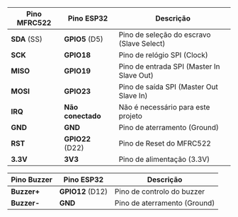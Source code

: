 | Pino MFRC522    | Pino ESP32          | Descrição                             |
|-----------------|---------------------|---------------------------------------|
| **SDA** (SS)    | **GPIO5** (D5)      | Pino de seleção do escravo (Slave Select) |
| **SCK**         | **GPIO18**          | Pino de relógio SPI (Clock)          |
| **MISO**        | **GPIO19**          | Pino de entrada SPI (Master In Slave Out) |
| **MOSI**        | **GPIO23**          | Pino de saída SPI (Master Out Slave In) |
| **IRQ**         | **Não conectado**   | Não é necessário para este projeto   |
| **GND**         | **GND**             | Pino de aterramento (Ground)         |
| **RST**         | **GPIO22** (D22)    | Pino de Reset do MFRC522             |
| **3.3V**        | **3V3**              | Pino de alimentação (3.3V)           |


| Pino Buzzer     | Pino ESP32          | Descrição                             |
|-----------------|---------------------|---------------------------------------|
| **Buzzer+**     | **GPIO12** (D12)    | Pino de controlo do buzzer           |
| **Buzzer-**     | **GND**             | Pino de aterramento (Ground)         |
